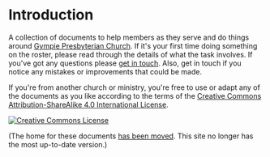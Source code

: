 # Introduction

A collection of documents to help members as they serve and do things around [Gympie Presbyterian Church](https://gympiepresbyterian.org.au). If it's your first time doing something on the roster, please read through the details of what the task involves. If you've got any questions please [get in touch](https://gympiepresbyterian.org.au/contact/). Also, get in touch if you notice any mistakes or improvements that could be made.

If you're from another church or ministry, you're free to use or adapt any of the documents as you like according to the terms of the [Creative Commons Attribution-ShareAlike 4.0 International License](http://creativecommons.org/licenses/by-sa/4.0/).

[![Creative Commons License](https://i.creativecommons.org/l/by-sa/4.0/88x31.png)](http://creativecommons.org/licenses/by-sa/4.0/)

(The home for these documents [has been moved](https://gympiepresbyterian.org.au/docs). This site no longer has the most up-to-date version.)
